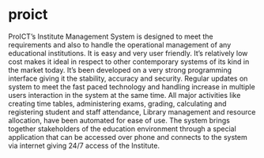 # proict
ProICT’s Institute Management System is designed to meet the requirements and also to handle the operational management of any educational institutions. It is easy and very user friendly. It’s relatively low cost makes it ideal in respect to other contemporary systems of its kind in the market today. It’s been developed on a very strong programming interface giving it the stability, accuracy and security. Regular updates on system to meet the fast paced technology and handling increase in multiple users interaction in the system at the same time. All major activities like creating time tables, administering exams, grading, calculating and registering student and staff attendance, Library management and resource allocation, have been automated for ease of use. The system brings together stakeholders of the education environment through a special application that can be accessed over phone and connects to the system via internet giving 24/7 access of the Institute.  
